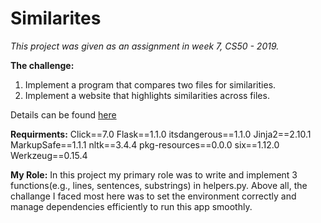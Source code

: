 # Similarites

*This project was given as an assignment in week 7, CS50 - 2019.*

__The challenge:__ 
1. Implement a program that compares two files for similarities.
2. Implement a website that highlights similarities across files.

Details can be found [here](https://docs.cs50.net/2019/x/psets/7/similarities/similarities.html)

__Requirments:__
Click==7.0
Flask==1.1.0
itsdangerous==1.1.0
Jinja2==2.10.1
MarkupSafe==1.1.1
nltk==3.4.4
pkg-resources==0.0.0
six==1.12.0
Werkzeug==0.15.4

__My Role:__ In this project my primary role was to write and implement 3 functions(e.g., lines, sentences, substrings) in helpers.py.
Above all, the challange I faced most here was to set the environment correctly and manage dependencies efficiently to run this app smoothly.
